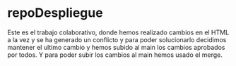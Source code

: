 # repoDespliegue
Este es el trabajo colaborativo, donde hemos realizado cambios en el HTML a la vez y se ha generado un conflicto y para poder solucionarlo decidimos mantener el ultimo cambio y hemos subido al main los cambios aprobados por todos. 
Y para poder subir los cambios al main hemos usado el merge. 
